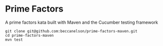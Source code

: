 # Prime Factors
A prime factors kata built with Maven and the Cucumber testing framework

```
git clone git@github.com:beccanelson/prime-factors-maven.git
cd prime-factors-maven
mvn test
```
